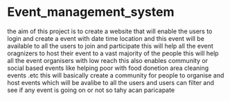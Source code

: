 # Event_management_system
the aim of this project is to create a website that will enable the users to login and create a event with date time location and this event will be available to all the users to join and participate  this will help all the event oragnizers to host their event to a vast majority of the people this will help all the event organisers with low reach this also enables community or social based events like helping poor with food donetion area cleaning events .etc this will basically create a community for people to organise and host events which will be avalibe to all the users and users can filter and see if any event is going on or not so tahy acan paricapate 
